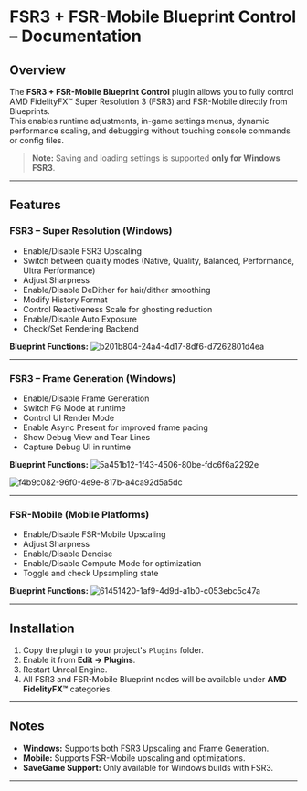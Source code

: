 # FSR3 + FSR-Mobile Blueprint Control – Documentation

## Overview
The **FSR3 + FSR-Mobile Blueprint Control** plugin allows you to fully control AMD FidelityFX™ Super Resolution 3 (FSR3) and FSR-Mobile directly from Blueprints.  
This enables runtime adjustments, in-game settings menus, dynamic performance scaling, and debugging without touching console commands or config files.

> **Note:** Saving and loading settings is supported **only for Windows FSR3**.

---

## Features

### FSR3 – Super Resolution (Windows)
- Enable/Disable FSR3 Upscaling
- Switch between quality modes (Native, Quality, Balanced, Performance, Ultra Performance)
- Adjust Sharpness
- Enable/Disable DeDither for hair/dither smoothing
- Modify History Format
- Control Reactiveness Scale for ghosting reduction
- Enable/Disable Auto Exposure
- Check/Set Rendering Backend

**Blueprint Functions:**
![b201b804-24a4-4d17-8df6-d7262801d4ea](https://github.com/user-attachments/assets/31310925-b7d6-4d5f-88bd-3aa59e424619)


---

### FSR3 – Frame Generation (Windows)
- Enable/Disable Frame Generation
- Switch FG Mode at runtime
- Control UI Render Mode
- Enable Async Present for improved frame pacing
- Show Debug View and Tear Lines
- Capture Debug UI in runtime

**Blueprint Functions:**
![5a451b12-1f43-4506-80be-fdc6f6a2292e](https://github.com/user-attachments/assets/380b62ae-0440-4a6f-a49d-09a33751ffb8)

![f4b9c082-96f0-4e9e-817b-a4ca92d5a5dc](https://github.com/user-attachments/assets/2daa00b7-bf21-4cb6-b917-2e3ac3a00fad)



---

### FSR-Mobile (Mobile Platforms)
- Enable/Disable FSR-Mobile Upscaling
- Adjust Sharpness
- Enable/Disable Denoise
- Enable/Disable Compute Mode for optimization
- Toggle and check Upsampling state

**Blueprint Functions:**
![61451420-1af9-4d9d-a1b0-c053ebc5c47a](https://github.com/user-attachments/assets/bda8386c-a01e-4e21-9fae-6dd158a1b7e5)


---

## Installation
1. Copy the plugin to your project's `Plugins` folder.
2. Enable it from **Edit → Plugins**.
3. Restart Unreal Engine.
4. All FSR3 and FSR-Mobile Blueprint nodes will be available under **AMD FidelityFX™** categories.

---

## Notes
- **Windows:** Supports both FSR3 Upscaling and Frame Generation.
- **Mobile:** Supports FSR-Mobile upscaling and optimizations.
- **SaveGame Support:** Only available for Windows builds with FSR3.

---
